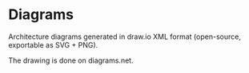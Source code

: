 # Diagrams

Architecture diagrams generated in draw.io XML format
(open-source, exportable as SVG + PNG).

The drawing is done on diagrams.net.
